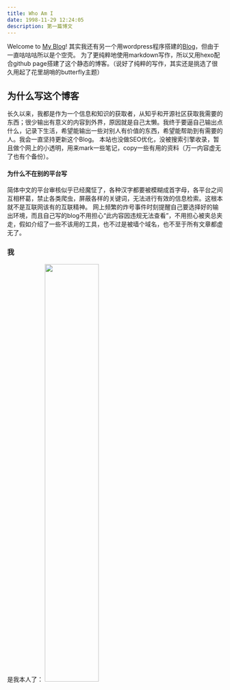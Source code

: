```yaml
---
title: Who Am I
date: 1998-11-29 12:24:05
description: 第一篇博文
---
```

Welcome to [My Blog](https://hexo.lyh.best/)!
其实我还有另一个用wordpress程序搭建的[Blog](https://blog.lyh.best)，但由于一直咕咕咕所以是个空壳。
为了更纯粹地使用markdown写作，所以又用hexo配合github page搭建了这个静态的博客。（说好了纯粹的写作，其实还是挑选了很久用起了花里胡哨的butterfly主题）

## 为什么写这个博客
长久以来，我都是作为一个信息和知识的获取者，从知乎和开源社区获取我需要的东西；很少输出有意义的内容到外界，原因就是自己太懒。我终于要逼自己输出点什么，记录下生活，希望能输出一些对别人有价值的东西，希望能帮助到有需要的人。我会一直坚持更新这个Blog。
本站也没做SEO优化，没被搜索引擎收录，暂且做个网上的小透明，用来mark一些笔记，copy一些有用的资料（万一内容虚无了也有个备份）。

#### 为什么不在别的平台写
简体中文的平台审核似乎已经魔怔了，各种汉字都要被模糊成首字母，各平台之间互相杯葛，禁止各类爬虫，屏蔽各样的关键词，无法进行有效的信息检索。这根本就不是互联网该有的互联精神。
网上频繁的炸号事件时刻提醒自己要选择好的输出环境，而且自己写的blog不用担心“此内容因违规无法查看”，不用担心被夹总夹走，假如介绍了一些不该用的工具，也不过是被墙个域名，也不至于所有文章都虚无了。

### 我
是我本人了：
<img src="https://i.loli.net/2020/10/28/7wUlNjVtX8RJHEu.jpg" width="50%" height="50%">
